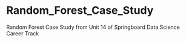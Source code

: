 # Random_Forest_Case_Study
 Random Forest Case Study from Unit 14 of Springboard Data Science Career Track
